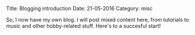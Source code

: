 Title: Blogging introduction
Date: 21-05-2016
Category: misc

So, I now have my own blog. I will post mixed content here, from tutorials to
music and other hobby-related stuff. Here's to a succesful start!
